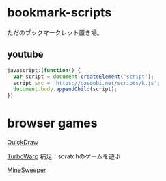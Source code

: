 
# bookmark-scripts

ただのブックマークレット置き場。

## youtube 

```javascript
javascript:(function() {
  var script = document.createElement('script');
  script.src = 'https://oasoobi.net/scripts/k.js';
  document.body.appendChild(script);
})
```

# browser games

[QuickDraw](https://quickdraw.withgoogle.com/#)

[TurboWarp](https://mirror.turbowarp.xyz)
補足：scratchのゲームを遊ぶ

[MineSweeper](https://oasoobi.net/games/minesweeper)
